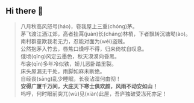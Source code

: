 ## Hi there 👋

> 八月秋高风怒号(háo)，卷我屋上三重(chóng)茅。  
茅飞渡江洒江郊，高者挂罥(juàn)长(cháng)林梢，下者飘转沉塘坳(ào)。  
南村群童欺我老无力，忍能对面为(wéi)盗贼。  
公然抱茅入竹去，唇焦口燥呼不得，归来倚杖自叹息。  
俄顷(qǐng)风定云墨色，秋天漠漠向昏黑。  
布衾(qīn)多年冷似铁，娇儿恶卧踏里裂。  
床头屋漏无干处，雨脚如麻未断绝。  
自经丧(sāng)乱少睡眠，长夜沾湿何由彻！  
**安得广厦千万间，大庇天下寒士俱欢颜，风雨不动安如山！**  
呜呼，何时眼前突兀(wù)见(xiàn)此屋，吾庐独破受冻死亦足！
> 
<!--
**lilinfangrelax/lilinfangrelax** is a ✨ _special_ ✨ repository because its `README.md` (this file) appears on your GitHub profile.

Here are some ideas to get you started:

- 🔭 I’m currently working on ...
- 🌱 I’m currently learning ...
- 👯 I’m looking to collaborate on ...
- 🤔 I’m looking for help with ...
- 💬 Ask me about ...
- 📫 How to reach me: ...
- 😄 Pronouns: ...
- ⚡ Fun fact: ...
-->
